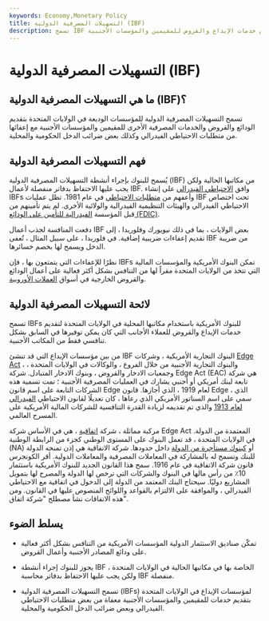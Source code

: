 ```yaml
---
keywords: Economy,Monetary Policy
title: التسهيلات المصرفية الدولية (IBF)
description: تسمح IBF لمؤسسات الإيداع في الولايات المتحدة بتقديم خدمات الإيداع والقروض للمقيمين والمؤسسات الأجنبية.
---
```


# التسهيلات المصرفية الدولية (IBF)
## ما هي التسهيلات المصرفية الدولية (IBF)؟

تسمح التسهيلات المصرفية الدولية للمؤسسات الوديعة في الولايات المتحدة بتقديم الودائع والقروض والخدمات المصرفية الأخرى للمقيمين والمؤسسات الأجنبية مع إعفائها من متطلبات الاحتياطي الفيدرالي وكذلك بعض ضرائب الدخل الحكومية والمحلية.

## فهم التسهيلات المصرفية الدولية

يُسمح للبنوك بإجراء أنشطة التسهيلات المصرفية الدولية (IBF) من مكاتبها الحالية ولكن يجب عليها الاحتفاظ بدفاتر منفصلة لأعمال IBF. وافق [الاحتياطي الفيدرالي](/federalreservebank) على إنشاء IBFs وأعفهم من [متطلبات الاحتياطي](/requiredreserves) في عام 1981. تظل عمليات IBF تحت اختصاص الاحتياطي الفيدرالي والهيئات التنظيمية الفيدرالية والولائية الأخرى. لم يتم تأمينهم من قبل المؤسسة [الفيدرالية للتأمين على الودائع (FDIC)](/fdic).

دفعت المنافسة لجذب أعمال IBF بعض الولايات ، بما في ذلك نيويورك وفلوريدا ، إلى تقديم إعفاءات ضريبية إضافية. في فلوريدا ، على سبيل المثال ، تُعفى IBF من ضريبة الدخل ويسمح لها بخصم خسائرها.

نظرًا للإعفاءات التي يتمتعون بها ، فإن IBFs تمكن البنوك الأمريكية والمؤسسات المالية التي تتخذ من الولايات المتحدة مقراً لها من التنافس بشكل أكثر فعالية على أعمال الودائع والقروض الخارجية في أسواق [العملات الأوروبية](/eurocurrency).

## لائحة التسهيلات المصرفية الدولية

تسمح IBFs للبنوك الأمريكية باستخدام مكاتبها المحلية في الولايات المتحدة لتقديم خدمات الإيداع والقروض للعملاء الأجانب التي كان يمكن توفيرها في السابق بشكل تنافسي فقط من المكاتب الأجنبية.

من بين مؤسسات الإيداع التي قد تنشئ IBF البنوك التجارية الأمريكية ، وشركات [Edge Act](/edgeactcorporation) ، والبنوك التجارية الأجنبية من خلال الفروع ، والوكالات في الولايات المتحدة ، وجمعيات الادخار والقروض ، وبنوك الادخار المتبادل. شركة Edge Act (EAC) هي شركة تابعة لبنك أمريكي أو أجنبي يشارك في العمليات المصرفية الأجنبية ؛ تمت تسمية هذه الشركات التابعة على اسم قانون Edge لعام 1919 ، الذي أجازها. قانون Edge ، الذي سمي على اسم السناتور الأمريكي الذي رعاها ، كان تعديلًا لقانون الاحتياطي [الفيدرالي](/1913-federal-reserve-act) [لعام 1913](/1913-federal-reserve-act) والذي تم تقديمه لزيادة القدرة التنافسية للشركات المالية الأمريكية على المسرح العالمي.

مركبة مماثلة ، شركة [اتفاقية](/agreement-corporation) ، هي في الأساس شركة Edge Act المعتمدة من الدولة. في الولايات المتحدة ، قد تعمل البنوك على المستوى الوطني كجزء من الرابطة الوطنية (NA) أو [كبنوك مستأجرة من الدولة](/state-bank) داخل حدودها. شركة الاتفاقية هي إذن تمنحه الدولة للبنك وتسمح له بالمشاركة في المعاملات المصرفية والمعاملات الدولية. أقر الكونجرس قانون شركة الاتفاقية في عام 1916. سمح هذا القانون الجديد للبنوك الأمريكية باستثمار 10٪ من رأس مالها في البنوك والشركات التي ترخص لها الدولة والمصرح لها بتمويل المشاريع دوليًا. سيحتاج البنك المعتمد من الدولة إلى الدخول في اتفاقية مع الاحتياطي الفيدرالي ، والموافقة على الالتزام بالقواعد واللوائح المنصوص عليها في القانون. ومن هذه الاتفاقات نشأ مصطلح "شركة اتفاق".

## يسلط الضوء

- تمكّن صناديق الاستثمار الدولية المؤسسات الأمريكية من التنافس بشكل أكثر فعالية على ودائع المصادر الأجنبية وأعمال القروض.

- يجوز للبنوك إجراء أنشطة IBF الخاصة بها في مكاتبها الحالية في الولايات المتحدة ، ولكن يجب عليها الاحتفاظ بدفاتر محاسبة IBF منفصلة.

- تسمح التسهيلات المصرفية الدولية (IBFs) لمؤسسات الإيداع في الولايات المتحدة بتقديم خدمات للمقيمين والمؤسسات الأجنبية معفاة من بعض متطلبات الاحتياطي الفيدرالي وبعض ضرائب الدخل الحكومية والمحلية.

